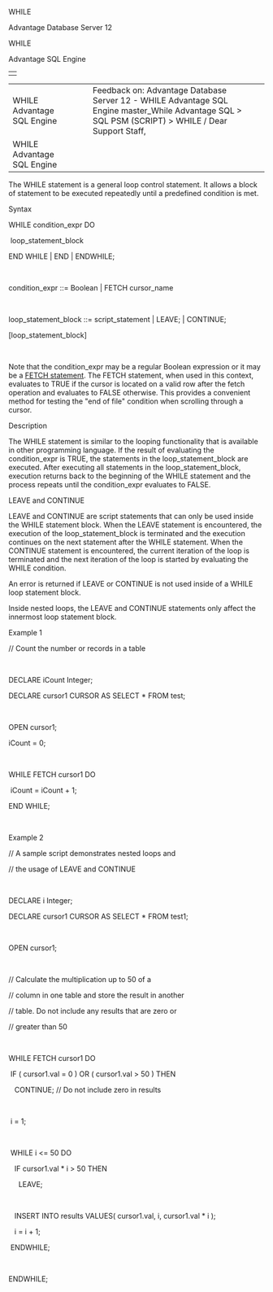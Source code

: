 WHILE




Advantage Database Server 12  

WHILE

Advantage SQL Engine

|  |
| --- |
|  |

|  |  |  |  |  |
| --- | --- | --- | --- | --- |
| WHILE  Advantage SQL Engine |  |  | Feedback on: Advantage Database Server 12 - WHILE Advantage SQL Engine master\_While Advantage SQL > SQL PSM (SCRIPT) > WHILE / Dear Support Staff, |  |
| WHILE  Advantage SQL Engine |  |  |  |  |

The WHILE statement is a general loop control statement. It allows a block of statement to be executed repeatedly until a predefined condition is met.

Syntax

WHILE condition\_expr DO

 loop\_statement\_block

END WHILE | END | ENDWHILE;

 

condition\_expr ::= Boolean | FETCH cursor\_name

 

loop\_statement\_block ::= script\_statement | LEAVE; | CONTINUE;

[loop\_statement\_block]

 

Note that the condition\_expr may be a regular Boolean expression or it may be a [FETCH statement](master_open_close_fetch.htm). The FETCH statement, when used in this context, evaluates to TRUE if the cursor is located on a valid row after the fetch operation and evaluates to FALSE otherwise. This provides a convenient method for testing the "end of file" condition when scrolling through a cursor.

Description

The WHILE statement is similar to the looping functionality that is available in other programming language. If the result of evaluating the condition\_expr is TRUE, the statements in the loop\_statement\_block are executed. After executing all statements in the loop\_statement\_block, execution returns back to the beginning of the WHILE statement and the process repeats until the condition\_expr evaluates to FALSE.

LEAVE and CONTINUE

LEAVE and CONTINUE are script statements that can only be used inside the WHILE statement block. When the LEAVE statement is encountered, the execution of the loop\_statement\_block is terminated and the execution continues on the next statement after the WHILE statement. When the CONTINUE statement is encountered, the current iteration of the loop is terminated and the next iteration of the loop is started by evaluating the WHILE condition.

An error is returned if LEAVE or CONTINUE is not used inside of a WHILE loop statement block.

Inside nested loops, the LEAVE and CONTINUE statements only affect the innermost loop statement block.

Example 1

// Count the number or records in a table

 

DECLARE iCount Integer;

DECLARE cursor1 CURSOR AS SELECT \* FROM test;

 

OPEN cursor1;

iCount = 0;

 

WHILE FETCH cursor1 DO

 iCount = iCount + 1;

END WHILE;

 

Example 2

// A sample script demonstrates nested loops and

// the usage of LEAVE and CONTINUE

 

DECLARE i Integer;

DECLARE cursor1 CURSOR AS SELECT \* FROM test1;

 

OPEN cursor1;

 

// Calculate the multiplication up to 50 of a

// column in one table and store the result in another

// table. Do not include any results that are zero or

// greater than 50

 

WHILE FETCH cursor1 DO

 IF ( cursor1.val = 0 ) OR ( cursor1.val > 50 ) THEN

   CONTINUE; // Do not include zero in results

 

 i = 1;

 

 WHILE i <= 50 DO

   IF cursor1.val \* i > 50 THEN

     LEAVE;

 

   INSERT INTO results VALUES( cursor1.val, i, cursor1.val \* i );

   i = i + 1;

 ENDWHILE;

 

ENDWHILE;
